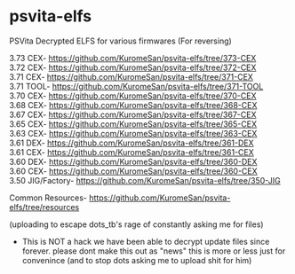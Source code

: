 # psvita-elfs
PSVita Decrypted ELFS for various firmwares (For reversing)

3.73 CEX- https://github.com/KuromeSan/psvita-elfs/tree/373-CEX               
3.72 CEX- https://github.com/KuromeSan/psvita-elfs/tree/372-CEX             
3.71 CEX- https://github.com/KuromeSan/psvita-elfs/tree/371-CEX     
3.71 TOOL- https://github.com/KuromeSan/psvita-elfs/tree/371-TOOL    
3.70 CEX- https://github.com/KuromeSan/psvita-elfs/tree/370-CEX       
3.68 CEX- https://github.com/KuromeSan/psvita-elfs/tree/368-CEX         
3.67 CEX- https://github.com/KuromeSan/psvita-elfs/tree/367-CEX         
3.65 CEX- https://github.com/KuromeSan/psvita-elfs/tree/365-CEX         
3.63 CEX- https://github.com/KuromeSan/psvita-elfs/tree/363-CEX   
3.61 DEX- https://github.com/KuromeSan/psvita-elfs/tree/361-DEX       
3.61 CEX- https://github.com/KuromeSan/psvita-elfs/tree/361-CEX       
3.60 DEX- https://github.com/KuromeSan/psvita-elfs/tree/360-DEX        
3.60 CEX- https://github.com/KuromeSan/psvita-elfs/tree/360-CEX    
3.50 JIG/Factory- https://github.com/KuromeSan/psvita-elfs/tree/350-JIG
    
Common Resources- https://github.com/KuromeSan/psvita-elfs/tree/resources    
     
(uploading to escape dots_tb's rage of constantly asking me for files) 

- This is NOT a hack we have been able to decrypt update files since forever. please dont make this out as "news" this is more or less just for convenince (and to stop dots asking me to upload shit for him)

